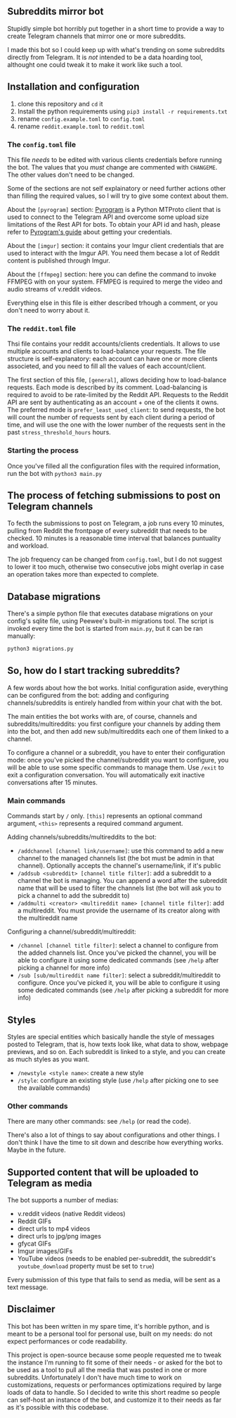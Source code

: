 ## Subreddits mirror bot

Stupidly simple bot horribly put together in a short time to provide a way to create Telegram channels that mirror one or more subreddits.

I made this bot so I could keep up with what's trending on some subreddits directly from Telegram. It is _not_ intended to be a data hoarding tool, althought one could tweak it to make it work like such a tool.

## Installation and configuration

1. clone this repository and `cd` it
2. Install the python requirements using `pip3 install -r requirements.txt`
3. rename `config.example.toml` to `config.toml`
4. rename `reddit.example.toml` to `reddit.toml`

### The `config.toml` file

This file _needs_ to be edited with various clients credentials before running the bot.
The values that you _must_ change are commented with `CHANGEME`. The other values don't need to be changed.

Some of the sections are not self explainatory or need further actions other than filling the required values, so I will try to give some context about them.

About the `[pyrogram]` section: [Pyrogram](https://docs.pyrogram.org/) is a Python MTProto client that is used to connect to the Telegram API and overcome some upload size limitations of the Rest API for bots.
To obtain your API id and hash, please refer to [Pyrogram's guide](https://docs.pyrogram.org/intro/setup#api-keys) about getting your credentials.

About the `[imgur]` section: it contains your Imgur client credentials that are used to interact with the Imgur API. You need them becase a lot of Reddit content is published through Imgur.

About the `[ffmpeg]` section: here you can define the command to invoke FFMPEG with on your system. FFMPEG is required to merge the video and audio streams of v.reddit videos.

Everything else in this file is either described trhough a comment, or you don't need to worry about it.

### The `reddit.toml` file

Thsi file contains your reddit accounts/clients credentials. It allows to use multiple accounts and clients to load-balance your requests.
The file structure is self-explanatory: each account can have one or more clients associeted, and you need to fill all the values of each account/client.

The first section of this file, `[general]`, allows deciding how to load-balance requests. Each mode is described by its comment.
Load-balancing is required to avoid to be rate-limited by the Reddit API. Requests to the Reddit API are sent by authenticating as an account + one of the clients it owns.
The preferred mode is `prefer_least_used_client`: to send requests, the bot will count the number of requests sent by each client during a period of time, and will use the one with the lower number of the requests sent in the past `stress_threshold_hours` hours.

### Starting the process

Once you've filled all the configuration files with the required information, run the bot with `python3 main.py`

## The process of fetching submissions to post on Telegram channels

To fecth the submissions to post on Telegram, a job runs every 10 minutes, pulling from Reddit the frontpage of every subreddit that needs to be checked.
10 minutes is a reasonable time interval that balances puntuality and workload.

The job frequency can be changed from `config.toml`, but I do not suggest to lower it too much, otherwise two consecutive jobs might overlap in case an operation takes more than expected to complete.

## Database migrations

There's a simple python file that executes database migrations on your config's sqlite file, using Peewee's built-in migrations tool.
The script is invoked every time the bot is started from `main.py`, but it can be ran manually:

```bash
python3 migrations.py
```

## So, how do I start tracking subreddits?

A few words about how the bot works. Initial configuration aside, everything can be configured from the bot: adding and configuring channels/subreddits is entirely handled from within your chat with the bot.

The main entities the bot works with are, of course, channels and subreddits/multireddits: you first configure your channels by adding them into the bot, and then add new sub/multireddits each one of them linked to a channel.

To configure a channel or a subreddit, you have to enter their configuration mode: once you've picked the channel/subreddit you want to configure, you will be able to use some specific commands to manage them.
Use `/exit` to exit a configuration conversation. You will automatically exit inactive conversations after 15 minutes.

### Main commands

Commands start by `/` only. `[this]` represents an optional command argument, `<this>` represents a required command argument.

Adding channels/subreddits/multireddits to the bot:

- `/addchannel [channel link/username]`: use this command to add a new channel to the managed channels list (the bot must be admin in that channel). Optionally accepts the channel's username/link, if it's public
- `/addsub <subreddit> [channel title filter]`: add a subreddit to a channel the bot is managing. You can append a word after the subreddit name that will be used to filter the channels list (the bot will ask you to pick a channel to add the subreddit to)
- `/addmulti <creator> <multireddit name> [channel title filter]`: add a multireddit. You must provide the username of its creator along with the multireddit name

Configuring a channel/subreddit/multireddit:

- `/channel [channel title filter]`: select a channel to configure from the added channels list. Once you've picked the channel, you will be able to configure it using some dedicated commands (see `/help` after picking a channel for more info)
- `/sub [sub/multireddit name filter]`: select a subreddit/multireddit to configure. Once you've picked it, you will be able to configure it using some dedicated commands (see `/help` after picking a subreddit for more info)

## Styles

Styles are special entities which basically handle the style of messages posted to Telegram, that is, how texts look like, what data to show, webpage previews, and so on.
Each subreddit is linked to a style, and you can create as much styles as you want.

- `/newstyle <style name>`: create a new style
- `/style`: configure an existing style (use `/help` after picking one to see the available commands)

### Other commands

There are many other commands: see `/help` (or read the code).

There's also a lot of things to say about configurations and other things. I don't think I have the time to sit down and describe how everything works. Maybe in the future.

## Supported content that will be uploaded to Telegram as media

The bot supports a number of medias:

- v.reddit videos (native Reddit videos)
- Reddit GIFs
- direct urls to mp4 videos
- direct urls to jpg/png images
- gfycat GIFs
- Imgur images/GIFs
- YouTube videos (needs to be enabled per-subreddit, the subreddit's `youtube_download` property must be set to `true`)

Every submission of this type that fails to send as media, will be sent as a text message.

## Disclaimer

This bot has been written in my spare time, it's horrible python, and is meant to be a personal tool for personal use, built on my needs: do not expect performances or code readability.

This project is open-source because some people requested me to tweak the instance I'm running to fit some of their needs - or asked for the bot to be used as a tool to pull all the media that was posted in one or more subreddits.
Unfortunately I don't have much time to work on customizations, requests or performances optimizations required by large loads of data to handle. So I decided to write this short readme so people can self-host an instance of the bot, and customize it to their needs as far as it's possible with this codebase.
